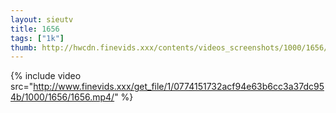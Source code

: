 ```yaml
--- 
layout: sieutv
title: 1656
tags: ["1k"]
thumb: http://hwcdn.finevids.xxx/contents/videos_screenshots/1000/1656/preview.mp4.jpg
---
```

{% include video src="http://www.finevids.xxx/get_file/1/0774151732acf94e63b6cc3a37dc954b/1000/1656/1656.mp4/" %} 
